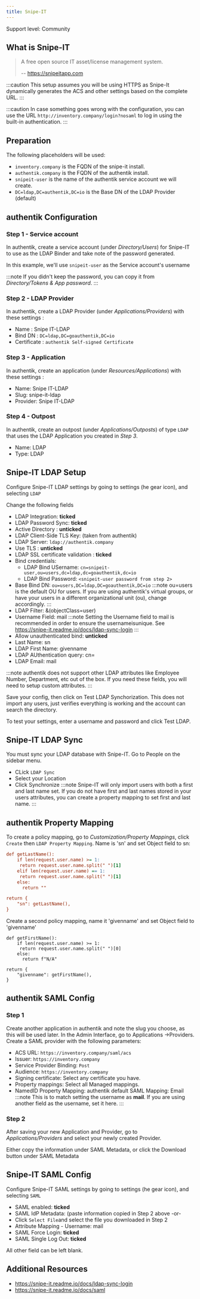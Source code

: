 ```yaml
---
title: Snipe-IT
---
```


<span class="badge badge--secondary">Support level: Community</span>

## What is Snipe-IT

> A free open source IT asset/license management system.
>
> -- https://snipeitapp.com

:::caution
This setup assumes you will be using HTTPS as Snipe-It dynamically generates the ACS and other settings based on the complete URL.
:::

:::caution
In case something goes wrong with the configuration, you can use the URL `http://inventory.company/login?nosaml` to log in using the
built-in authentication.
:::

## Preparation

The following placeholders will be used:

-   `inventory.company` is the FQDN of the snipe-it install.
-   `authentik.company` is the FQDN of the authentik install.
-   `snipeit-user` is the name of the authentik service account we will create.
-   `DC=ldap,DC=authentik,DC=io` is the Base DN of the LDAP Provider (default)

## authentik Configuration

### Step 1 - Service account

In authentik, create a service account (under _Directory/Users_) for Snipe-IT to use as the LDAP Binder and take note of the password generated.

In this example, we'll use `snipeit-user` as the Service account's username

:::note
If you didn't keep the password, you can copy it from _Directory/Tokens & App password_.
:::

### Step 2 - LDAP Provider

In authentik, create a LDAP Provider (under _Applications/Providers_) with these settings :

-   Name : Snipe IT-LDAP
-   Bind DN : `DC=ldap,DC=goauthentik,DC=io`
-   Certificate : `authentik Self-signed Certificate`

### Step 3 - Application

In authentik, create an application (under _Resources/Applications_) with these settings :

-   Name: Snipe IT-LDAP
-   Slug: snipe-it-ldap
-   Provider: Snipe IT-LDAP

### Step 4 - Outpost

In authentik, create an outpost (under _Applications/Outposts_) of type `LDAP` that uses the LDAP Application you created in _Step 3_.

-   Name: LDAP
-   Type: LDAP

## Snipe-IT LDAP Setup

Configure Snipe-IT LDAP settings by going to settings (he gear icon), and selecting `LDAP`

Change the following fields

-   LDAP Integration: **ticked**
-   LDAP Password Sync: **ticked**
-   Active Directory : **unticked**
-   LDAP Client-Side TLS Key: (taken from authentik)
-   LDAP Server: `ldap://authentik.company`
-   Use TLS : **unticked**
-   LDAP SSL certificate validation : **ticked**
-   Bind credentials:
    -   LDAP Bind USername: `cn=snipeit-user,ou=users,dc=ldap,dc=goauthentik,dc=io`
    -   LDAP Bind Password: `<snipeit-user password from step 2>`
-   Base Bind DN: `ou=users,DC=ldap,DC=goauthentik,DC=io`
    :::note
    ou=users is the default OU for users. If you are using authentik's virtual groups, or have your users in a different organizational unit (ou), change accordingly.
    :::
-   LDAP Filter: &(objectClass=user)
-   Username Field: mail
    :::note
    Setting the Username field to mail is recommended in order to ensure the usernameisunique. See https://snipe-it.readme.io/docs/ldap-sync-login
    :::
-   Allow unauthenticated bind: **unticked**
-   Last Name: sn
-   LDAP First Name: givenname
-   LDAP AUthentication query: cn=
-   LDAP Email: mail

:::note
authentik does not support other LDAP attributes like Employee Number, Department, etc out of the box. If you need these fields, you will need to setup custom attributes.
:::

Save your config, then click on Test LDAP Synchorization. This does not import any users, just verifies everything is working and the account can search the directory.

To test your settings, enter a username and password and click Test LDAP.

## Snipe-IT LDAP Sync

You must sync your LDAP database with Snipe-IT. Go to People on the sidebar menu.

-   CLick `LDAP Sync`
-   Select your Location
-   Click Synchronize
    :::note
    Snipe-IT will only import users with both a first and last name set. If you do not have first and last names stored in your users attributes, you can create a property mapping to set first and last name.
    :::

## authentik Property Mapping

To create a policy mapping, go to _Customization/Property Mappings_, click `Create` then `LDAP Property Mapping`. Name is 'sn' and set Object field to sn:

```ini
def getLastName():
    if len(request.user.name) >= 1:
     return request.user.name.split(" ")[1]
    elif len(request.user.name) == 1:
     return request.user.name.split(" ")[1]
    else:
      return ""

return {
    "sn": getLastName(),
}

```

Create a second policy mapping, name it 'givenname' and set Object field to 'givenname'

```
def getFirstName():
    if len(request.user.name) >= 1:
     return request.user.name.split(" ")[0]
    else:
      return f"N/A"

return {
    "givenname": getFirstName(),
}
```

## authentik SAML Config

### Step 1

Create another application in authentik and note the slug you choose, as this will be used later. In the Admin Interface, go to Applications ->Providers. Create a SAML provider with the following parameters:

-   ACS URL: `https://inventory.company/saml/acs`
-   Issuer: `https://inventory.company`
-   Service Provider Binding: `Post`
-   Audience: `https://inventory.company`
-   Signing certificate: Select any certificate you have.
-   Property mappings: Select all Managed mappings.
-   NamedID Property Mapping: authentik default SAML Mapping: Email
    :::note
    This is to match setting the username as **mail**. If you are using another field as the username, set it here.
    :::

### Step 2

After saving your new Application and Provider, go to _Applications/Providers_ and select your newly created Provider.

Either copy the information under SAML Metadata, or click the Download button under SAML Metadata

## Snipe-IT SAML Config

Configure Snipe-IT SAML settings by going to settings (he gear icon), and selecting `SAML`

-   SAML enabled: **ticked**
-   SAML IdP Metadata: (paste information copied in Step 2 above -or-
-   Click `Select File`and select the file you downloaded in Step 2
-   Attribute Mapping - Username: mail
-   SAML Force Login: **ticked**
-   SAML Single Log Out: **ticked**

All other field can be left blank.

## Additional Resources

-   https://snipe-it.readme.io/docs/ldap-sync-login
-   https://snipe-it.readme.io/docs/saml

